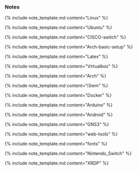 ### Notes  
  
{% include note_template.md content="Linux" %}
  
{% include note_template.md content="Ubuntu" %}
  
{% include note_template.md content="CISCO-switch" %}
  
{% include note_template.md content="Arch-basic-setup" %}
  
{% include note_template.md content="Latex" %}
  
{% include note_template.md content="Virtualbox" %}
  
{% include note_template.md content="Arch" %}
  
{% include note_template.md content="i3wm" %}

{% include note_template.md content="Docker" %}

{% include note_template.md content="Arduino" %}

{% include note_template.md content="Android" %}

{% include note_template.md content="GNS3" %}

{% include note_template.md content="web-tools" %}

{% include note_template.md content="fonts" %}

{% include note_template.md content="Nintendo_Switch" %}

{% include note_template.md content="XRDP" %}
